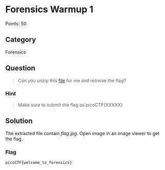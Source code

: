 # Forensics Warmup 1
Points: 50

## Category
Forensics

## Question
>Can you unzip this [file](files/flag.zip) for me and retreive the flag?

### Hint
>Make sure to submit the flag as picoCTF{XXXXX}

## Solution
The extracted file contain _flag.jpg_. Open image in an image viewer to get the flag.

### Flag
`picoCTF{welcome_to_forensics}`